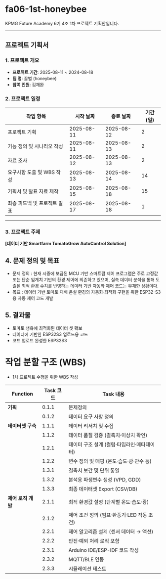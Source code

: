 # fa06-1st-honeybee
KPMG Future Academy 6기 4조 1차 프로젝트 기획안입니다.

---

## 프로젝트 기획서

### 1. 프로젝트 개요
- **프로젝트 기간**: 2025-08-11 ~ 2024-08-18
- **팀 명**: 꿀벌 (honeybee)
- **참여 인원**: 김채완

### 2. 프로젝트 일정
| 작업 항목                  | 시작 날짜   | 종료 날짜   | 기간(일) |
|---------------------------|------------|------------|---------|
| 프로젝트 기획              | 2025-08-11 | 2025-08-12 | 2       |
| 기능 정의 및 시나리오 작성 | 2025-08-11 | 2025-08-13 | 2       |
| 자료 조사                 | 2025-08-12 | 2025-08-13 | 2       |
| 요구사항 도출 및 WBS 작성   | 2025-08-13 | 2025-08-14 | 14       |
| 기획서 및 발표 자료 제작   | 2025-08-15 | 2025-08-18 | 15      |
| 최종 피드백 및 프로젝트 발표| 2025-08-17 | 2025-08-18 | 1       |

---------------------------------
### 3. 프로젝트 주제
**[데이터 기반 Smartfarm TomatoGrow AutoControl Solution]**

## 4. 문제 정의 및 목표
- 문제 정의 : 현재 시중에 보급된 MCU 기반 스마트팜 제어 프로그램은 주로 고정값 또는 단순 임계치 기반의 환경 제어에 의존하고 있으며, 실측 데이터 분석을 통해 도출된 최적 환경 수치를 반영하는 데이터 기반 자동화 제어 코드는 부재한 상황이다.
- 목표 : 데이터 기반 토마토 재배 온실 환경의 자동화·최적화 구현을 위한 ESP32-S3용 자동 제어 코드 개발

## 5. 결과물
- 토마토 생육에 최적화된 데이터 셋 확보
- 데이터에 기반한 ESP32S3 업로드용 코드
- 코드 업로드 완성한 ESP32S3

# 작업 분할 구조 (WBS)
- 1차 프로젝트 수행을 위한 WBS 작성
  
| Function          |   Task 코드  |        Task 내용              |
| ----------------- | ---------    | ----------------------------- |
| **기획**          |    0.1.1     | 문제정의                       |
|                   |    0.1.2     | 데이터 요구 사항 정의           |       
| **데이터셋 구축**  |    1.1.1    | 데이터 리서치 및 수집          |
|                    |    1.1.2    | 데이터 품질 검증 (결측치·이상치 확인)    |
|                    |    1.2.1    | 데이터 구조 설계 (컬럼·타임라인·메타데이터)   |
|                    |    1.2.2    | 변수 정의 및 매핑 (온도·습도·광·관수 등)   |
|                    |    1.3.1    | 결측치 보간 및 단위 통일              |
|                    |    1.3.2    | 분석용 파생변수 생성 (VPD, GDD)      |
|                    |    1.3.3    | 최종 데이터셋 Export (CSV/DB)     |
| **제어 로직 개발**  |    2.1.1     | 최적 환경값 설정 (단계별 온도·습도·광)     |
|                    |    2.1.2    | 제어 조건 정의 (펌프·환풍기·LED 작동 조건) |
|                    |    2.2.1     | 제어 알고리즘 설계 (센서 데이터 → 액션)    |
|                    |    2.2.2     | 안전·예외 처리 로직 포함              |
|                    |    2.3.1     | Arduino IDE/ESP-IDF 코드 작성   |
|                    |    2.3.2      | MQTT/BLE 연동                 |
|                    |    2.3.3      | 시뮬레이션 테스트                   |
